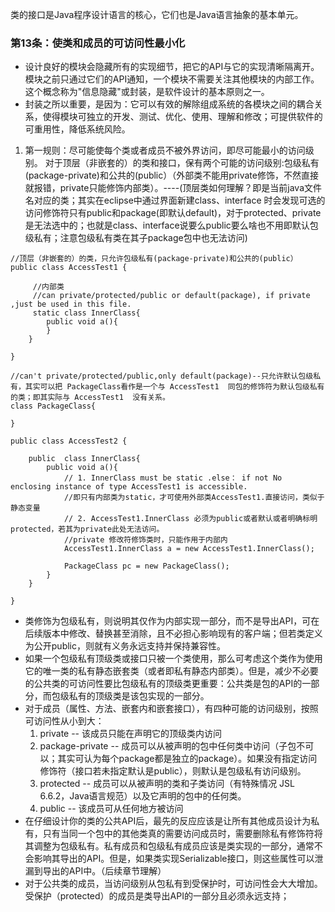 类的接口是Java程序设计语言的核心，它们也是Java语言抽象的基本单元。

### 第13条：使类和成员的可访问性最小化
- 设计良好的模块会隐藏所有的实现细节，把它的API与它的实现清晰隔离开。模块之前只通过它们的API通知，一个模块不需要关注其他模块的内部工作。这个概念称为"信息隐藏"或封装，是软件设计的基本原则之一。
- 封装之所以重要，是因为：它可以有效的解除组成系统的各模块之间的耦合关系，使得模块可独立的开发、测试、优化、使用、理解和修改；可提供软件的可重用性，降低系统风险。
1. 第一规则：尽可能使每个类或者成员不被外界访问，即尽可能最小的访问级别。
对于顶层（非嵌套的）的类和接口，保有两个可能的访问级别:包级私有(package-private)和公共的(public）（外部类不能用private修饰，不然直接就报错，private只能修饰内部类）。----(顶层类如何理解？即是当前java文件名对应的类；其实在eclipse中通过界面新建class、interface 时会发现可选的访问修饰符只有public和package(即默认default)，对于protected、private是无法选中的；也就是class、interface说要么public要么啥也不用即默认包级私有；注意包级私有类在其子package包中也无法访问)
```language
//顶层（非嵌套的）的类，只允许包级私有(package-private)和公共的(public）
public class AccessTest1 { 
	
	 //内部类
	 //can private/protected/public or default(package), if private ,just be used in this file.
	 static class InnerClass{ 
		public void a(){
		}
	}

}

//can't private/protected/public,only default(package)--只允许默认包级私有，其实可以把 PackageClass看作是一个与 AccessTest1  同包的修饰符为默认包级私有的类；即其实际与 AccessTest1  没有关系。
class PackageClass{ 
	
}

```
```language
public class AccessTest2 {
	
	public  class InnerClass{
		public void a(){
			// 1. InnerClass must be static .else： if not No enclosing instance of type AccessTest1 is accessible.
			//即只有内部类为static，才可使用外部类AccessTest1.直接访问，类似于静态变量
			// 2. AccessTest1.InnerClass 必须为public或者默认或者明确标明protected，若其为private此处无法访问。
			//private 修改符修饰类时，只能作用于内部内
			AccessTest1.InnerClass a = new AccessTest1.InnerClass(); 
			
			PackageClass pc = new PackageClass();
		}
	}

}

```
- 类修饰为包级私有，则说明其仅作为内部实现一部分，而不是导出API，可在后续版本中修改、替换甚至消除，且不必担心影响现有的客户端；但若类定义为公开public，则就有义务永远支持并保持兼容性。
- 如果一个包级私有顶级类或接口只被一个类使用，那么可考虑这个类作为使用它的唯一类的私有静态嵌套类（或者即私有静态内部类）。但是，减少不必要的公共类的可访问性要比包级私有的顶级类更重要：公共类是包的API的一部分，而包级私有的顶级类是该包实现的一部分。
- 对于成员（属性、方法、嵌套内和嵌套接口），有四种可能的访问级别，按照可访问性从小到大：
  1. private -- 该成员只能在声明它的顶级类内访问
  2. package-private -- 成员可以从被声明的包中任何类中访问（子包不可以；其实可认为每个package都是独立的package）。如果没有指定访问修饰符（接口若未指定默认是public），则默认是包级私有访问级别。
  3. protected -- 成员可以从被声明的类和子类访问（有特殊情况 JSL 6.6.2，Java语言规范）以及它声明的包中的任何类。
  4. public -- 该成员可从任何地方被访问
- 在仔细设计你的类的公共API后，最先的反应应该是让所有其他成员设计为私有，只有当同一个包中的其他类真的需要访问成员时，需要删除私有修饰符将其调整为包级私有。私有成员和包级私有成员应该是类实现的一部分，通常不会影响其导出的API。但是，如果类实现Serializable接口，则这些属性可以泄漏到导出的API中。（后续章节理解）
- 对于公共类的成员，当访问级别从包私有到受保护时，可访问性会大大增加。受保护（protected）的成员是类导出API的一部分且必须永远支持；

